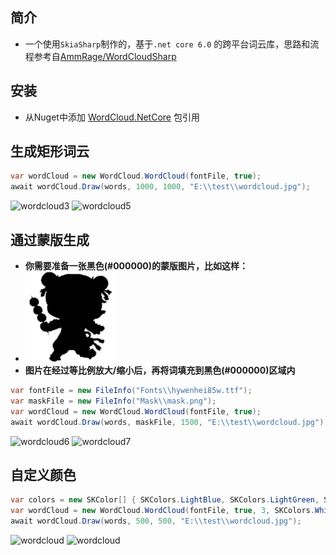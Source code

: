 ## 简介
* 一个使用`SkiaSharp`制作的，基于`.net core 6.0` 的跨平台词云库，思路和流程参考自[AmmRage/WordCloudSharp](https://github.com/AmmRage/WordCloudSharp)

## 安装
- 从Nuget中添加 [WordCloud.NetCore](https://www.nuget.org/packages/WordCloud.NetCore) 包引用

## 生成矩形词云
``` csharp
var wordCloud = new WordCloud.WordCloud(fontFile, true);
await wordCloud.Draw(words, 1000, 1000, "E:\\test\\wordcloud.jpg");
```
![wordcloud3](https://github.com/GardenHamster/WordCloud.NetCore/assets/89188316/dd88899f-f6b2-493a-8ed9-4e7ad9024107)
![wordcloud5](https://github.com/GardenHamster/WordCloud.NetCore/assets/89188316/c0a9a213-6b87-4768-8233-1aa6cb0e03c2)

## 通过蒙版生成
* **你需要准备一张黑色(#000000)的蒙版图片，比如这样：**
* ![](https://github.com/GardenHamster/WordCloud.NetCore/blob/main/WordCloud/WordCloudTest/Mask/mask.png)
* **图片在经过等比例放大/缩小后，再将词填充到黑色(#000000)区域内**
``` csharp
var fontFile = new FileInfo("Fonts\\hywenhei85w.ttf");
var maskFile = new FileInfo("Mask\\mask.png");
var wordCloud = new WordCloud.WordCloud(fontFile, true);
await wordCloud.Draw(words, maskFile, 1500, "E:\\test\\wordcloud.jpg");
```
![wordcloud6](https://github.com/GardenHamster/WordCloud.NetCore/assets/89188316/125c2a11-ed64-4ce8-b2e2-3493baa755f5)
![wordcloud7](https://github.com/GardenHamster/WordCloud.NetCore/assets/89188316/1dfa3859-9a14-4f84-8c1e-5333c616555c)

## 自定义颜色
``` csharp
var colors = new SKColor[] { SKColors.LightBlue, SKColors.LightGreen, SKColors.LightPink, SKColors.LightSeaGreen };
var wordCloud = new WordCloud.WordCloud(fontFile, true, 3, SKColors.White, colors);
await wordCloud.Draw(words, 500, 500, "E:\\test\\wordcloud.jpg");
```
![wordcloud](https://github.com/GardenHamster/WordCloud.NetCore/assets/89188316/4ebc2d95-dada-480e-87a1-4cef67adefec)
![wordcloud](https://github.com/GardenHamster/WordCloud.NetCore/assets/89188316/e3528ead-5c79-469b-b8f2-a53b2abaf9b6)

